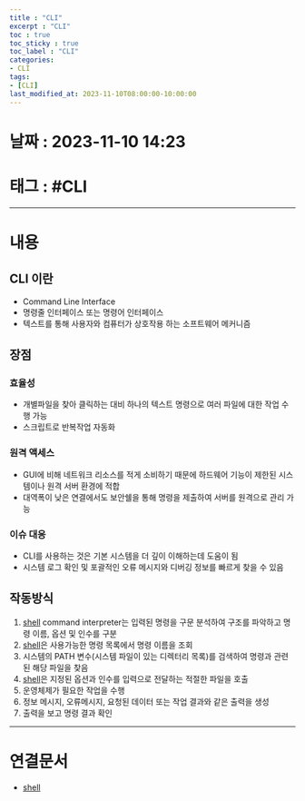 ```yaml
---
title : "CLI"
excerpt : "CLI"
toc : true
toc_sticky : true
toc_label : "CLI"
categories:
- CLI
tags:
- [CLI]
last_modified_at: 2023-11-10T08:00:00-10:00:00
---
```


# 날짜 : 2023-11-10 14:23

# 태그 : #CLI 
---

# 내용

## CLI 이란
- Command Line Interface
- 명령줄 인터페이스 또는 명령어 인터페이스
- 텍스트를 통해 사용자와 컴퓨터가 상호작용 하는 소프트웨어 메커니즘

## 장점

### 효율성
- 개별파일을 찾아 클릭하는 대비 하나의 텍스트 명령으로 여러 파일에 대한 작업 수행 가능
- 스크립트로 반복작업 자동화

### 원격 액세스
- GUI에 비해 네트워크 리소스를 적게 소비하기 때문에 하드웨어 기능이 제한된 시스템이나 원격 서버 환경에 적합
- 대역폭이 낮은 연결에서도 보안쉘을 통해 명령을 제출하여 서버를 원격으로 관리 가능

### 이슈 대응
- CLI를 사용하는 것은 기본 시스템을 더 깊이 이해하는데 도움이 됨
- 시스템 로그 확인 및 포괄적인 오류 메시지와 디버깅 정보를 빠르게 찾을 수 있음

## 작동방식
1. [shell](../../developcommon/developcommon-shell) command interpreter는 입력된 명령을 구문 분석하여 구조를 파악하고 명령 이름, 옵션 및 인수를 구분
2. [shell](../../developcommon/developcommon-shell)은 사용가능한 명령 목록에서 명령 이름을 조회
3. 시스템의 PATH 변수(시스템 파일이 있는 디렉터리 목록)를 검색하여 명령과 관련된 해당 파일을 찾음
4. [shell](../../developcommon/developcommon-shell)은 지정된 옵션과 인수를 입력으로 전달하는 적절한 파일을 호출
5. 운영체제가 필요한 작업을 수행
6. 정보 메시지, 오류메시지, 요청된 데이터 또는 작업 결과와 같은 출력을 생성
7. 출력을 보고 명령 결과 확인

---

# 연결문서
- [shell](../../developcommon/developcommon-shell)